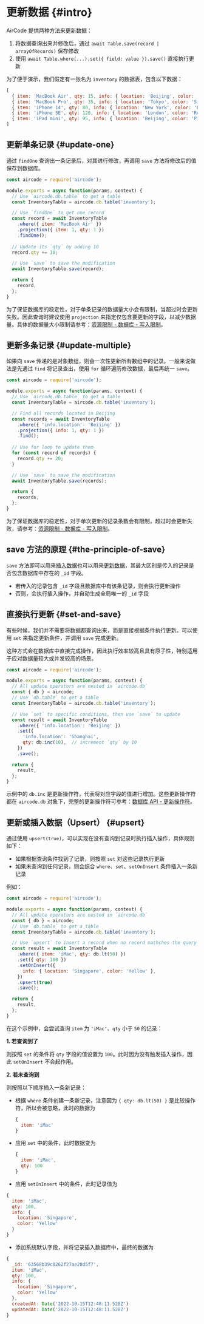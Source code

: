 # 更新数据 {#intro}

AirCode 提供两种方法来更新数据：

1. 将数据查询出来并修改后，通过 `await Table.save(record | arrayOfRecords)` 保存修改
2. 使用 `await Table.where(...).set({ field: value }).save()` 直接执行更新

为了便于演示，我们假定有一张名为 `inventory` 的数据表，包含以下数据：

```js
[
  { item: 'MacBook Air', qty: 15, info: { location: 'Beijing', color: 'Black' } },
  { item: 'MacBook Pro', qty: 35, info: { location: 'Tokyo', color: 'Silver' } },
  { item: 'iPhone 14', qty: 80, info: { location: 'New York', color: 'Blue' } },
  { item: 'iPhone SE', qty: 120, info: { location: 'London', color: 'Red' } },
  { item: 'iPad mini', qty: 95, info: { location: 'Beijing', color: 'Pink' } }
]
```

## 更新单条记录 {#update-one}

通过 `findOne` 查询出一条记录后，对其进行修改，再调用 `save` 方法将修改后的值保存到数据库。

```js
const aircode = require('aircode');

module.exports = async function(params, context) {
  // Use `aircode.db.table` to get a table
  const InventoryTable = aircode.db.table('inventory');

  // Use `findOne` to get one record
  const record = await InventoryTable
    .where({ item: 'MacBook Air' })
    .projection({ item: 1, qty: 1 })
    .findOne();
  
  // Update its `qty` by adding 10
  record.qty += 10;

  // Use `save` to save the modification
  await InventoryTable.save(record);

  return {
    record,
  };
}
```

为了保证数据库的稳定性，对于单条记录的数据量大小会有限制，当超过时会更新失败。因此查询时建议使用 `projection` 来指定仅包含要更新的字段，以减少数据量。具体的数据量大小限制请参考：[资源限制 - 数据库 - 写入限制](/cn/about/limits#database-write)。

## 更新多条记录 {#update-multiple}

如果向 `save` 传递的是对象数组，则会一次性更新所有数组中的记录。一般来说做法是先通过 `find` 将记录查出，使用 `for` 循环遍历修改数据，最后再统一 `save`。

```js
const aircode = require('aircode');

module.exports = async function(params, context) {
  // Use `aircode.db.table` to get a table
  const InventoryTable = aircode.db.table('inventory');

  // Find all records located in Beijing
  const records = await InventoryTable
    .where({ 'info.location': 'Beijing' })
    .projection({ info: 1, qty: 1 })
    .find();
  
  // Use for loop to update them
  for (const record of records) {
    record.qty += 20;
  }

  // Use `save` to save the modification
  await InventoryTable.save(records);

  return {
    records,
  };
}
```

为了保证数据库的稳定性，对于单次更新的记录条数会有限制，超过时会更新失败，请参考：[资源限制 - 数据库 - 写入限制](/cn/about/limits#database-write)。

## save 方法的原理 {#the-principle-of-save}

`save` 方法即可以用来[插入数据](/cn/guide/database/insert)也可以用来[更新数据](#update-one)，其最大区别是传入的记录是否包含数据库中存在的 `_id` 字段。

- 若传入的记录包含 `_id` 字段且数据库中有该条记录，则会执行更新操作
- 否则，会执行插入操作，并自动生成全局唯一的 `_id` 字段

## 直接执行更新 {#set-and-save}

有些时候，我们并不需要将数据都查询出来，而是直接根据条件执行更新。可以使用 `set` 来指定更新条件，并调用 `save` 完成更新。

这种方式会在数据库中直接完成操作，因此执行效率较高且具有原子性，特别适用于应对数据量较大或并发较高的场景。

```js
const aircode = require('aircode');

module.exports = async function(params, context) {
  // All update operators are nested in `aircode.db`
  const { db } = aircode;
  // Use `db.table` to get a table
  const InventoryTable = aircode.db.table('inventory');

  // Use `set` to specific conditions, then use `save` to update
  const result = await InventoryTable
    .where({ 'info.location': 'Beijing' })
    .set({
      'info.location': 'Shanghai',
      qty: db.inc(10),  // increment `qty` by 10
    })
    .save();

  return {
    result,
  };
}
```

示例中的 `db.inc` 是更新操作符，代表将对应字段的值进行增加。这些更新操作符都在 `aircode.db` 对象下，完整的更新操作符可参考：[数据库 API - 更新操作符](/cn/reference/server/database-api#update-operators)。

## 更新或插入数据（Upsert） {#upsert}

通过使用 `upsert(true)`，可以实现在没有查询到记录时执行插入操作，具体规则如下：

- 如果根据查询条件找到了记录，则按照 `set` 对这些记录执行更新
- 如果未查询到任何记录，则会综合 `where`、`set`、`setOnInsert` 条件插入一条新记录

例如：

```js
const aircode = require('aircode');

module.exports = async function(params, context) {
  // All update operators are nested in `aircode.db`
  const { db } = aircode;
  // Use `db.table` to get a table
  const InventoryTable = aircode.db.table('inventory');

  // Use `upsert` to insert a record when no record mathches the query
  const result = await InventoryTable
    .where({ item: 'iMac', qty: db.lt(50) })
    .set({ qty: 100 })
    .setOnInsert({
      info: { location: 'Singapore', color: 'Yellow' },
    })
    .upsert(true)
    .save();

  return {
    result,
  };
}
```

在这个示例中，会尝试查询 `item` 为 `'iMac'`、`qty` 小于 `50` 的记录：

__1. 若查询到了__

则按照 `set` 的条件将 `qty` 字段的值设置为 `100`。此时因为没有触发插入操作，因此 `setOnInsert` 不会起作用。

__2. 若未查询到__

则按照以下顺序插入一条新记录：

- 根据 `where` 条件创建一条新记录，注意因为 `{ qty: db.lt(50) }` 是比较操作符，所以会被忽略，此时的数据为
  ```js
  {
    item: 'iMac'
  }
  ```
- 应用 `set` 中的条件，此时数据变为
  ```js
  {
    item: 'iMac',
    qty: 100
  }
  ```
- 应用 `setOnInsert` 中的条件，此时记录值为
```js
{
  item: 'iMac',
  qty: 100,
  info: {
    location: 'Singapore',
    color: 'Yellow'
  }
}
```
- 添加系统默认字段，并将记录插入数据库中，最终的数据为
```js
{
  _id: '63568b39c0262f27ae28d5f7',
  item: 'iMac',
  qty: 100,
  info: {
    location: 'Singapore',
    color: 'Yellow'
  },
  createdAt: Date('2022-10-15T12:48:11.528Z')
  updatedAt: Date('2022-10-15T12:48:11.528Z')
}
```
